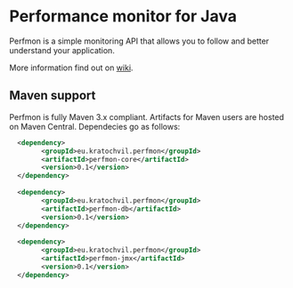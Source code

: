 Performance monitor for Java
============================

Perfmon is a simple monitoring API that allows you to follow and better understand your application. 

More information find out on [wiki](wiki).


Maven support
-------------

Perfmon is fully Maven 3.x compliant. Artifacts for Maven users are hosted on Maven Central. Dependecies go as follows:

```xml
  <dependency>
        <groupId>eu.kratochvil.perfmon</groupId>
        <artifactId>perfmon-core</artifactId>
        <version>0.1</version>
  </dependency>
  
  <dependency>
        <groupId>eu.kratochvil.perfmon</groupId>
        <artifactId>perfmon-db</artifactId>
        <version>0.1</version>
  </dependency>
  
  <dependency>
        <groupId>eu.kratochvil.perfmon</groupId>
        <artifactId>perfmon-jmx</artifactId>
        <version>0.1</version>
  </dependency>
```
